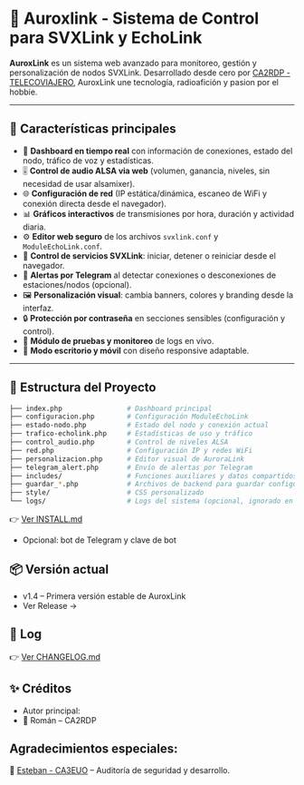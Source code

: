 # 🌌 Auroxlink - Sistema de Control para SVXLink y EchoLink

**AuroxLink** es un sistema web avanzado para monitoreo, gestión y personalización de nodos SVXLink. Desarrollado desde cero por [CA2RDP - TELECOVIAJERO](https://youtube.com/@TelecoViajero), AuroxLink une tecnología, radioafición y pasion por el hobbie.

---

## 🚀 Características principales

- 📡 **Dashboard en tiempo real** con información de conexiones, estado del nodo, tráfico de voz y estadísticas.
- 🎚️ **Control de audio ALSA via web** (volumen, ganancia, niveles, sin necesidad de usar alsamixer).
- 🌐 **Configuración de red** (IP estática/dinámica, escaneo de WiFi y conexión directa desde el navegador).
- 📊 **Gráficos interactivos** de transmisiones por hora, duración y actividad diaria.
- ⚙️ **Editor web seguro** de los archivos `svxlink.conf` y `ModuleEchoLink.conf`.
- 🔁 **Control de servicios SVXLink**: iniciar, detener o reiniciar desde el navegador.
- 🔔 **Alertas por Telegram** al detectar conexiones o desconexiones de estaciones/nodos (opcional).
- 🖼️ **Personalización visual**: cambia banners, colores y branding desde la interfaz.
- 🔒 **Protección por contraseña** en secciones sensibles (configuración y control).
- 🧪 **Módulo de pruebas y monitoreo** de logs en vivo.
- 📱 **Modo escritorio y móvil** con diseño responsive adaptable.

---

## 📁 Estructura del Proyecto

```bash
├── index.php                # Dashboard principal
├── configuracion.php        # Configuración ModuleEchoLink
├── estado-nodo.php          # Estado del nodo y conexión actual
├── trafico-echolink.php     # Estadísticas de uso y tráfico
├── control_audio.php        # Control de niveles ALSA
├── red.php                  # Configuración IP y redes WiFi
├── personalizacion.php      # Editor visual de AuroraLink
├── telegram_alert.php       # Envío de alertas por Telegram
├── includes/                # Funciones auxiliares y datos compartidos
├── guardar_*.php            # Archivos de backend para guardar configuración
├── style/                   # CSS personalizado
└── logs/                    # Logs del sistema (opcional, ignorado en Git)

```

👉 [Ver INSTALL.md](INSTALL.md)

- Opcional: bot de Telegram y clave de bot

## 📦 Versión actual
- v1.4 – Primera versión estable de AuroxLink
- Ver Release →

## 📝 Log

👉 [Ver CHANGELOG.md](CHANGELOG.md)

## ✨ Créditos
- Autor principal:
- 📡 Román – CA2RDP

## Agradecimientos especiales:
🔐 [Esteban - CA3EUO](https://www.qrz.com/db/CA3EUO) – Auditoría de seguridad y desarrollo.
